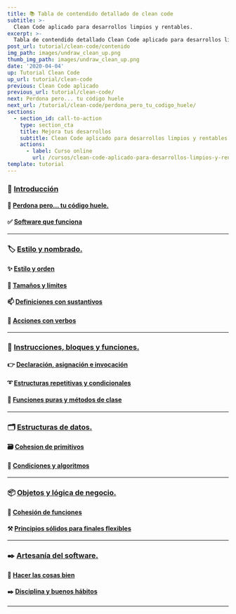 ```yaml
---
title: 📚 Tabla de contendido detallado de clean code
subtitle: >-
  Clean Code aplicado para desarrollos limpios y rentables.
excerpt: >-
  Tabla de contendido detallado Clean Code aplicado para desarrollos limpios y rentables
post_url: tutorial/clean-code/contenido
img_path: images/undraw_clean_up.png
thumb_img_path: images/undraw_clean_up.png
date: '2020-04-04'
up: Tutorial Clean Code
up_url: tutorial/clean-code
previous: Clean Code aplicado
previous_url: tutorial/clean-code/
next: Perdona pero... tu código huele
next_url: /tutorial/clean-code/perdona_pero_tu_codigo_huele/
sections:
  - section_id: call-to-action
    type: section_cta
    title: Mejora tus desarrollos
    subtitle: Clean Code aplicado para desarrollos limpios y rentables.
    actions:
      - label: Curso online
        url: /cursos/clean-code-aplicado-para-desarrollos-limpios-y-rentables/
template: tutorial
---
```


### 🏁 [Introducción](https://www.bitademy.com/tutorial/clean-code/)

#### 🤢 [Perdona pero... tu código huele.](https://www.bitademy.com/tutorial/clean-code/perdona_pero_tu_codigo_huele/)

#### ✅ [Software que funciona](https://www.bitademy.com/tutorial/clean-code/software_que_funciona/)

---

### 🏷️ [Estilo y nombrado.](https://www.bitademy.com/tutorial/clean-code/nombres/estilo_y_nombrado/)

#### ✨ [Estilo y orden](https://www.bitademy.com/tutorial/clean-code/nombres/estilo_y_orden)

#### 📏 [Tamaños y límites](https://www.bitademy.com/tutorial/clean-code/nombres/tamanos_y_limites)

#### 📫 [Definiciones con sustantivos](https://www.bitademy.com/tutorial/clean-code/nombres/definiciones_con_sustantivos)

#### 💪 [Acciones con verbos](https://www.bitademy.com/tutorial/clean-code/nombres/acciones_con_verbos)

---

### 🔀 [Instrucciones, bloques y funciones.](https://www.bitademy.com/tutorial/clean-code/funciones/)

#### 👉 [Declaración, asignación e invocación](https://www.bitademy.com/tutorial/clean-code/funciones/declaracion_asignacion_e_invocacion/)

#### ➰ [Estructuras repetitivas y condicionales](https://www.bitademy.com/tutorial/clean-code/funciones/estructuras_repetitivas_y_condicionales/)

#### 🧩 [Funciones puras y métodos de clase](https://www.bitademy.com/tutorial/clean-code/funciones/funciones_puras_y_metodos_de_clase/)

---

### 🗂️ [Estructuras de datos.](https://www.bitademy.com/tutorial/clean-code/datos/)

#### 🗃️ [Cohesion de primitivos](https://www.bitademy.com/tutorial/clean-code/datos/cohesion_de_primitivos/)

#### 🔱 [Condiciones y algoritmos](https://www.bitademy.com/tutorial/clean-code/datos/condiciones_y_algoritmos/)

---

### 📦 [Objetos y lógica de negocio.](https://www.bitademy.com/tutorial/clean-code/objetos/)

#### 🧱 [Cohesión de funciones](https://www.bitademy.com/tutorial/clean-code/objetos/cohesion_de_funciones/)

#### ⚒️ [Principios sólidos para finales flexibles](https://www.bitademy.com/tutorial/clean-code/objetos/principios_solidos_para_finales_flexibles/)

---

### ✒️ [Artesanía del software.](https://www.bitademy.com/tutorial/clean-code/artesania/)

#### 📝 [Hacer las cosas bien](https://www.bitademy.com/tutorial/clean-code/hacer_las_cosas_bien/)

#### ✒️ [Disciplina y buenos hábitos](https://www.bitademy.com/tutorial/clean-code/disciplina_y_buenos_habitos/)

---

